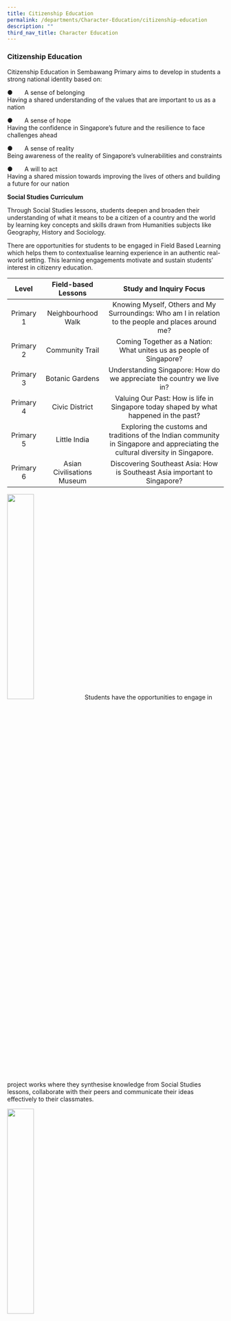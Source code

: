 ```yaml
---
title: Citizenship Education
permalink: /departments/Character-Education/citizenship-education
description: ""
third_nav_title: Character Education
---
```

### Citizenship Education
Citizenship Education in Sembawang Primary aims to develop in students a strong national identity based on:

●       A sense of belonging  
Having a shared understanding of the values that are important to us as a nation  
  

●       A sense of hope  
Having the confidence in Singapore’s future and the resilience to face challenges ahead  
  

●       A sense of reality  
Being awareness of the reality of Singapore’s vulnerabilities and constraints  
  

●       A will to act  
Having a shared mission towards improving the lives of others and building a future for our nation

**Social Studies Curriculum**  
  

Through Social Studies lessons, students deepen and broaden their understanding of what it means to be a citizen of a country and the world by learning key concepts and skills drawn from Humanities subjects like Geography, History and Sociology.

There are opportunities for students to be engaged in Field Based Learning which helps them to contextualise learning experience in an authentic real-world setting. This learning engagements motivate and sustain students’ interest in citizenry education.

| Level | Field-based Lessons | Study and Inquiry Focus |
|:---:|:---:|:---:|
| Primary 1 | Neighbourhood Walk | Knowing Myself, Others and My Surroundings: Who am I in relation to the people and places around me? |
| Primary 2 | Community Trail | Coming Together as a Nation: What unites us as people of Singapore? |
| Primary 3 | Botanic Gardens | Understanding Singapore: How do we appreciate the country we live in? |
| Primary 4 | Civic District | Valuing Our Past: How is life in Singapore today shaped by what happened in the past? |
| Primary 5 | Little India | Exploring the customs and traditions of the Indian community in Singapore and appreciating the cultural diversity in Singapore. |
| Primary 6 | Asian Civilisations Museum | Discovering Southeast Asia: How is Southeast Asia important to Singapore? |

<img src="/images/ce1.png" 
     style="width:35%">
Students have the opportunities to engage in project works where they synthesise knowledge from Social Studies lessons, collaborate with their peers and communicate their ideas effectively to their classmates.

<img src="/images/ce2.png" 
     style="width:35%">
		 
**National Education**

National Education (NE) aims to instill national identity and the spirit of togetherness in our students.

The NE Commemorative Days are linked to important points in Singapore’s history. In Sembawang Primary School, our students experience authentic and hands-on activities during the 4 NE Commemorative Days:

●       Total Defence Day

●       International Friendship Day

●       Racial Harmony Day

●        National Day

<img src="/images/ce3.png" 
     style="width:35%">
		 
Since 2020, our students have been participating in “Our Heart for Singapore” where a gallery was put together to celebrate Singapore’s birthday. Students wrote down their stories, well-wishes and pledges to Singapore and created artworks based on what they have learnt.

<img src="/images/ce4.png" 
     style="width:35%">

**Heritage Gallery**

The Heritage Gallery in the school is an immersive learning space for our students to learn more about Singapore and Sembawang’s history during Social Studies lessons. It also provides a platform to develop our students to be confident speakers; our student-docents guided school visitors through the history of Sembawang through commentary for each section of the gallery.

Stories about life in the kampong (since the 1800s) are woven as a running narrative across the three eras. The gallery features three distinctive eras in Sembawang’s history:

●       Plantation era (1800s)

●       Pre-war period (early 1900s to 1940s)

●       Post-war to modern-day era

<img src="/images/ce5.png" 
     style="width:35%">

**Overseas Learning Journeys**

The school organises Overseas Learning Journey (OLJ) to provide internationalisation experience for students. The objectives of the OLJ are to:

●       Deepen in our students the 21CC of global awareness and cross-cultural skills and sensitivities

●       Expose students to Asia with a greater focus on ASEAN countries, India and China, and sensitise them to the place of Singapore in the world

●       Strengthen students’ commitment and rootedness to Singapore

Our students have been to various countries to immerse in different environments through classroom learning, and visit places of interest to get a taste of the richness of the history, cultures and traditions of different countries.

<img src="/images/ce6.png" 
     style="width:35%">
Due to Covid-19 pandemic, outbound overseas trips were deferred. The school organises virtual overseas learning journey so that students will have the opportunity to interact with students of different countries through virtual platforms and have a deeper understanding of ASEAN countries through authentic learning contexts.

<img src="/images/ce7.png" 
     style="width:35%">

**Values in Action**

Values in Action (VIA) learning opportunities are designed for students to be engaged in giving, reaching out to the community and advocating for a cause. The learning engagements range from school-wide activities, level-based (age-appropriate) activities and expands into the co-curriculum. Through hands-on involvement, students develop to be socially responsible citizens who actively contribute to the community.

  
Level-based VIA activities are integrated with other subjects to help students draw connections among subjects and the relevant real-life experiences. Some level VIA activities in the school include:

●       Primary 2 - Outdoor Education during PAL lessons provides opportunities for students to draw their learning about plant-potting to reaching out to the elderly in old folks homes. Students potted plants, designed the pots and drew cards to bring cheer and positivity to the elders in the community.  
  

●       Primary 4 - Project Work on Gracious Commuting provides opportunities for students to make connections from their learning during English lessons to advocating for a social cause. Students designed slogans and made them into souvenirs that advocate for gracious commuting. These souvenirs are given to their juniors and/or the public to create awareness and make a difference to the community.

School-wide VIA includes:

●       Donation Drives  
Students learn about the different segments of the community with different needs (children, elderly, disabled) and contributed through donations to make a difference in their lives  
  

●       VIA Card  
A list of age-appropriate VIA tasks is provided for students, encouraging them to be self-directed learners and empowering them with choices of tasks  
  

●       Sembawang Ignite: Gratitude Project  
Students learn about the contributions of everyday heroes in Singapore and create artifacts to express appreciation and put our school value, Gratitude, into action. Their expressions of gratitude (notes, letters, artifacts, etc.) were delivered to the everyday heroes who have contributed to improving the lives of others and to the nation 

       ●         Clean Up  
              To maintain a clean and conducive learning environment, students do daily clean-up in their                        classrooms. In addition, the school structures in time for students to conduct a thorough clean-                  up  for the whole school at the end of every semester.  
  
 Last Updated : 24/04/2022